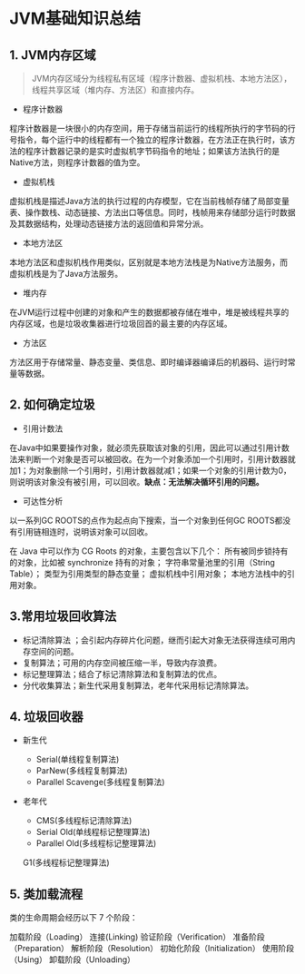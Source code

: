 # JVM基础知识总结

## 1. JVM内存区域

> JVM内存区域分为线程私有区域（程序计数器、虚拟机栈、本地方法区），线程共享区域（堆内存、方法区）和直接内存。

+ 程序计数器

程序计数器是一块很小的内存空间，用于存储当前运行的线程所执行的字节码的行号指令，每个运行中的线程都有一个独立的程序计数器，在方法正在执行时，该方法的程序计数器记录的是实时虚拟机字节码指令的地址；如果该方法执行的是Native方法，则程序计数器的值为空。

+ 虚拟机栈

虚拟机栈是描述Java方法的执行过程的内存模型，它在当前栈帧存储了局部变量表、操作数栈、动态链接、方法出口等信息。同时，栈帧用来存储部分运行时数据及其数据结构，处理动态链接方法的返回值和异常分派。

+ 本地方法区

本地方法区和虚拟机栈作用类似，区别就是本地方法栈是为Native方法服务，而虚拟机栈是为了Java方法服务。

+ 堆内存

在JVM运行过程中创建的对象和产生的数据都被存储在堆中，堆是被线程共享的内存区域，也是垃圾收集器进行垃圾回首的最主要的内存区域。

+ 方法区

方法区用于存储常量、静态变量、类信息、即时编译器编译后的机器码、运行时常量等数据。

## 2. 如何确定垃圾

+ 引用计数法

在Java中如果要操作对象，就必须先获取该对象的引用，因此可以通过引用计数法来判断一个对象是否可以被回收。在为一个对象添加一个引用时，引用计数器就加1；为对象删除一个引用时，引用计数器就减1；如果一个对象的引用计数为0，则说明该对象没有被引用，可以回收。**缺点：无法解决循环引用的问题。**

+ 可达性分析

以一系列GC ROOTS的点作为起点向下搜索，当一个对象到任何GC ROOTS都没有引用链相连时，说明该对象可以回收。

在 Java 中可以作为 CG Roots 的对象，主要包含以下几个：
所有被同步锁持有的对象，比如被 synchronize 持有的对象；
字符串常量池里的引用（String Table）；
类型为引用类型的静态变量；
虚拟机栈中引用对象；
本地方法栈中的引用对象。

## 3.常用垃圾回收算法

+ 标记清除算法 ；会引起内存碎片化问题，继而引起大对象无法获得连续可用内存空间的问题。
+ 复制算法；可用的内存空间被压缩一半，导致内存浪费。
+ 标记整理算法；结合了标记清除算法和复制算法的优点。
+ 分代收集算法；新生代采用复制算法，老年代采用标记清除算法。

## 4. 垃圾回收器

+ 新生代
  + Serial(单线程复制算法)
  + ParNew(多线程复制算法)
  + Parallel Scavenge(多线程复制算法)
+ 老年代
  + CMS(多线程标记清除算法)
  + Serial Old(单线程标记整理算法)
  + Parallel Old(多线程标记整理算法)

   G1(多线程标记整理算法)


## 5. 类加载流程
类的生命周期会经历以下 7 个阶段：

加载阶段（Loading）
连接(Linking)
  验证阶段（Verification）
  准备阶段（Preparation）
  解析阶段（Resolution）
初始化阶段（Initialization）
使用阶段（Using）
卸载阶段（Unloading）


​    

​    


